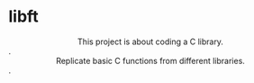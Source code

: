 # libft
<div style="text-align:center">This project is about coding a C library. </div>.
<div style="text-align:center">Replicate basic C functions from different libraries.</div>.
